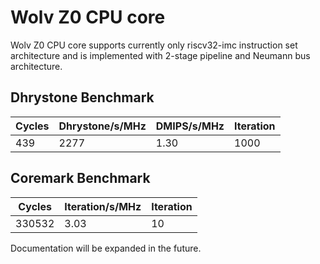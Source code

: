 # Wolv Z0 CPU core #

Wolv Z0 CPU core supports currently only riscv32-imc instruction set architecture and is implemented with 2-stage pipeline and Neumann bus architecture.

## Dhrystone Benchmark ##
| Cycles | Dhrystone/s/MHz | DMIPS/s/MHz | Iteration |
| ------ | --------------- | ----------- | --------- |
|    439 |            2277 |        1.30 |      1000 |

## Coremark Benchmark ##
| Cycles | Iteration/s/MHz | Iteration |
| ------ | --------------- | --------- |
| 330532 |            3.03 |        10 |

Documentation will be expanded in the future.
